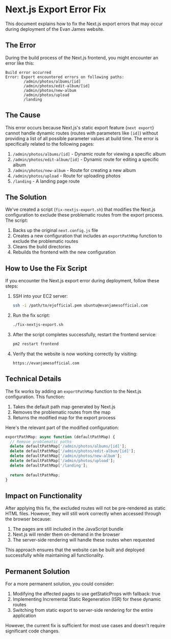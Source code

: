 # Next.js Export Error Fix

This document explains how to fix the Next.js export errors that may occur during deployment of the Evan James website.

## The Error

During the build process of the Next.js frontend, you might encounter an error like this:

```
Build error occurred
Error: Export encountered errors on following paths:
        /admin/photos/albums/[id]
        /admin/photos/edit-album/[id]
        /admin/photos/new-album
        /admin/photos/upload
        /landing
```

## The Cause

This error occurs because Next.js's static export feature (`next export`) cannot handle dynamic routes (routes with parameters like `[id]`) without providing a list of all possible parameter values at build time. The error is specifically related to the following pages:

1. `/admin/photos/albums/[id]` - Dynamic route for viewing a specific album
2. `/admin/photos/edit-album/[id]` - Dynamic route for editing a specific album
3. `/admin/photos/new-album` - Route for creating a new album
4. `/admin/photos/upload` - Route for uploading photos
5. `/landing` - A landing page route

## The Solution

We've created a script (`fix-nextjs-export.sh`) that modifies the Next.js configuration to exclude these problematic routes from the export process. The script:

1. Backs up the original `next.config.js` file
2. Creates a new configuration that includes an `exportPathMap` function to exclude the problematic routes
3. Cleans the build directories
4. Rebuilds the frontend with the new configuration

## How to Use the Fix Script

If you encounter the Next.js export error during deployment, follow these steps:

1. SSH into your EC2 server:
   ```bash
   ssh -i /path/to/ejofficial.pem ubuntu@evanjamesofficial.com
   ```

2. Run the fix script:
   ```bash
   ./fix-nextjs-export.sh
   ```

3. After the script completes successfully, restart the frontend service:
   ```bash
   pm2 restart frontend
   ```

4. Verify that the website is now working correctly by visiting:
   ```
   https://evanjamesofficial.com
   ```

## Technical Details

The fix works by adding an `exportPathMap` function to the Next.js configuration. This function:

1. Takes the default path map generated by Next.js
2. Removes the problematic routes from the map
3. Returns the modified map for the export process

Here's the relevant part of the modified configuration:

```javascript
exportPathMap: async function (defaultPathMap) {
  // Remove problematic paths
  delete defaultPathMap['/admin/photos/albums/[id]'];
  delete defaultPathMap['/admin/photos/edit-album/[id]'];
  delete defaultPathMap['/admin/photos/new-album'];
  delete defaultPathMap['/admin/photos/upload'];
  delete defaultPathMap['/landing'];
  
  return defaultPathMap;
}
```

## Impact on Functionality

After applying this fix, the excluded routes will not be pre-rendered as static HTML files. However, they will still work correctly when accessed through the browser because:

1. The pages are still included in the JavaScript bundle
2. Next.js will render them on-demand in the browser
3. The server-side rendering will handle these routes when requested

This approach ensures that the website can be built and deployed successfully while maintaining all functionality.

## Permanent Solution

For a more permanent solution, you could consider:

1. Modifying the affected pages to use getStaticProps with fallback: true
2. Implementing Incremental Static Regeneration (ISR) for these dynamic routes
3. Switching from static export to server-side rendering for the entire application

However, the current fix is sufficient for most use cases and doesn't require significant code changes.
